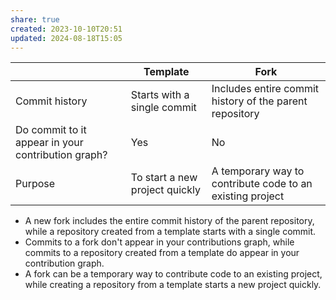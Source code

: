 ```yaml
---
share: true
created: 2023-10-10T20:51
updated: 2024-08-18T15:05
---
```


|                                                    | Template                       | Fork                                                      |
| -------------------------------------------------- | ------------------------------ | --------------------------------------------------------- |
| Commit history                                     | Starts with a single commit    | Includes entire commit history of the parent repository   |
| Do commit to it appear in your contribution graph? | Yes                            | No                                                          |
| Purpose                                            | To start a new project quickly | A temporary way to contribute code to an existing project |

- A new fork includes the entire commit history of the parent repository, while a repository created from a template starts with a single commit.
- Commits to a fork don't appear in your contributions graph, while commits to a repository created from a template do appear in your contribution graph.
- A fork can be a temporary way to contribute code to an existing project, while creating a repository from a template starts a new project quickly.
